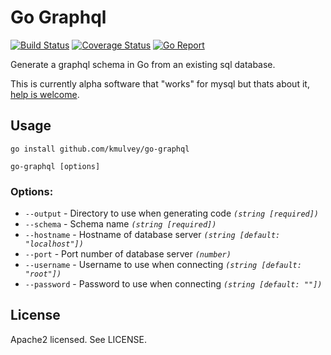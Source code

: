 # Go Graphql
[![Build Status](https://travis-ci.org/kmulvey/go-graphql.svg?branch=master)](https://travis-ci.org/kmulvey/go-graphql)
[![Coverage Status](https://coveralls.io/repos/github/kmulvey/go-graphql/badge.svg?branch=master)](https://coveralls.io/github/kmulvey/go-graphql?branch=master)
[![Go Report](https://img.shields.io/badge/go_report-A+-brightgreen.svg)](https://goreportcard.com/report/github.com/kmulvey/go-graphql)

Generate a graphql schema in Go from an existing sql database.

This is currently alpha software that "works" for mysql but thats about it, [help is welcome](https://github.com/kmulvey/gographql/issues).


## Usage

  `go install github.com/kmulvey/go-graphql`
  
  `go-graphql [options]`

### Options:
  
  
  - `--output`    - Directory to use when generating code *`(string [required])`*
  - `--schema`    - Schema name *`(string [required])`*
  - `--hostname`  - Hostname of database server *`(string [default: "localhost"])`*
  - `--port`      - Port number of database server *`(number)`*
  - `--username`  - Username to use when connecting *`(string [default: "root"])`*
  - `--password`  - Password to use when connecting *`(string [default: ""])`*


## License

Apache2 licensed. See LICENSE.
